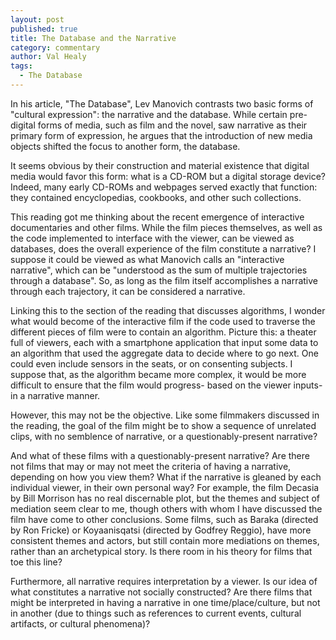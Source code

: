 ```yaml
---
layout: post
published: true
title: The Database and the Narrative
category: commentary
author: Val Healy
tags: 
  - The Database
---
```


In his article, "The Database", Lev Manovich contrasts two basic forms of "cultural expression": the narrative and the database. While certain pre-digital forms of media, such as film and the novel, saw narrative as their primary form of expression, he argues that the introduction of new media objects shifted the focus to another form, the database. 

It seems obvious by their construction and material existence that digital media would favor this form: what is a CD-ROM but a digital storage device? Indeed, many early CD-ROMs and webpages served exactly that function: they contained encyclopedias, cookbooks, and other such collections.

This reading got me thinking about the recent emergence of interactive documentaries and other films. While the film pieces themselves, as well as the code implemented to interface with the viewer, can be viewed as databases, does the overall experience of the film constitute a narrative? I suppose it could be viewed as what Manovich calls an "interactive narrative", which can be "understood as the sum of multiple trajectories through a database". So, as long as the film itself accomplishes a narrative through each trajectory, it can be considered a narrative.

Linking this to the section of the reading that discusses algorithms, I wonder what would become of the interactive film if the code used to traverse the different pieces of film were to contain an algorithm. Picture this: a theater full of viewers, each with a smartphone application that input some data to an algorithm that used the aggregate data to decide where to go next. One could even include sensors in the seats, or on consenting subjects. I suppose that, as the algorithm became more complex, it would be more difficult to ensure that the film would progress- based on the viewer inputs- in a narrative manner. 

However, this may not be the objective. Like some filmmakers discussed in the reading, the goal of the film might be to show a sequence of unrelated clips, with no semblence of narrative, or a questionably-present narrative?

And what of these films with a questionably-present narrative? Are there not films that may or may not meet the criteria of having a narrative, depending on how you view them? What if the narrative is gleaned by each individual viewer, in their own personal way? For example, the film Decasia by Bill Morrison has no real discernable plot, but the themes and subject of mediation seem clear to me, though others with whom I have discussed the film have come to other conclusions. Some films, such as Baraka (directed by Ron Fricke) or Koyaanisqatsi (directed by Godfrey Reggio), have more consistent themes and actors, but still contain more mediations on themes, rather than an archetypical story. Is there room in his theory for films that toe this line?

Furthermore, all narrative requires interpretation by a viewer. Is our idea of what constitutes a narrative not socially constructed? Are there films that might be interpreted in having a narrative in one time/place/culture, but not in another (due to things such as references to current events, cultural artifacts, or cultural phenomena)?
